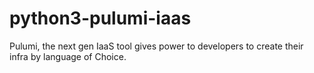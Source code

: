 # python3-pulumi-iaas

Pulumi, the next gen IaaS tool gives power to developers to create their infra by language of Choice.
